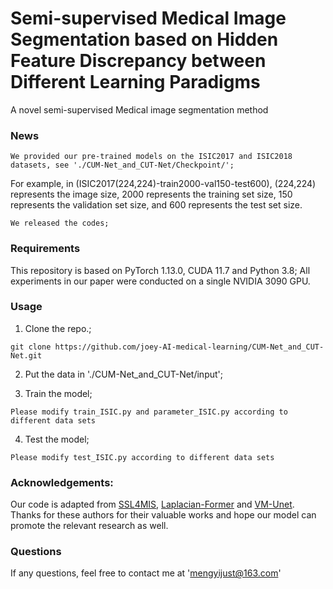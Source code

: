 # Semi-supervised Medical Image Segmentation based on Hidden Feature Discrepancy between Different Learning Paradigms
A novel semi-supervised Medical image segmentation method
### News
```
We provided our pre-trained models on the ISIC2017 and ISIC2018 datasets, see './CUM-Net_and_CUT-Net/Checkpoint/';
```
For example, in (ISIC2017(224,224)-train2000-val150-test600), (224,224) represents the image size, 2000 represents the training set size, 150 represents the validation set size, and 600 represents the test set size.
```
We released the codes;
```

### Requirements
This repository is based on PyTorch 1.13.0, CUDA 11.7 and Python 3.8; All experiments in our paper were conducted on a single NVIDIA 3090 GPU.

### Usage
1. Clone the repo.;
```
git clone https://github.com/joey-AI-medical-learning/CUM-Net_and_CUT-Net.git
```
2. Put the data in './CUM-Net_and_CUT-Net/input';

3. Train the model;
```
Please modify train_ISIC.py and parameter_ISIC.py according to different data sets
```
4. Test the model;
```
Please modify test_ISIC.py according to different data sets
```
### Acknowledgements:
Our code is adapted from [SSL4MIS](https://github.com/HiLab-git/SSL4MIS), [Laplacian-Former](https://github.com/xmindflow/Laplacian-Former) and [VM-Unet](https://github.com/JCruan519/VM-UNet). Thanks for these authors for their valuable works and hope our model can promote the relevant research as well.

### Questions
If any questions, feel free to contact me at 'mengyijust@163.com'
